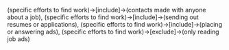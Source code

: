 (specific efforts to find work)->[include]->(contacts made with anyone about a job), (specific efforts to find work)->[include]->(sending out resumes or applications), (specific efforts to find work)->[include]->(placing or answering ads), (specific efforts to find work)->[exclude]->(only reading job ads)
